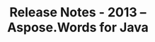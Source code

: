 ﻿---
title: Release Notes - 2013 – Aspose.Words for Java
articleTitle: Release Notes - 2013
linktitle: Release Notes - 2013
description: "Aspose.Words for Java Release Notes - 2013 – learn about the latest updates and fixes."
type: docs
weight: 80
url: /java/release-notes-2013/
---


